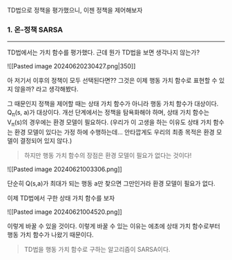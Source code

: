 TD법으로 정책을 평가했으니, 이젠 정책을 제어해보자

### 1. 온-정책 SARSA
---
TD법에서는 가치 함수를 평가했다. 근데 뭔가 TD법을 보면 생각나지 않는가?  

![[Pasted image 20240620230427.png|350]]

아 저기서 이후의 정책이 모두 선택된다면?? 그것은 이제 행동 가치 함수로 표현할 수 있지 않을까? 라고 생각해봤다.

그 때문인지 정책을 제어할 때는 상태 가치 함수가 아니라 행동 가치 함수가 대상이다. Q<sub>π</sub>(s, a)가 대상이다. 개선 단계에서는 정책을 탐욕화해야 하며, 상태 가치 함수는 V<sub>π</sub>(s)의 경우에는 환경 모델이 필요하다. (우리가 이 고생을 하는 이유도 상태 가치 함수는 환경 모델이 있다는 가정 하에 수행하는데... 안타깝게도 우리의 최종 목적은 환경 모델이 결정되어 있지 않다.)

>하지만 행동 가치 함수의 장점은 환경 모델이 필요가 없다는 것이다! 

![[Pasted image 20240621003306.png]]

단순히 Q(s,a)가 최대가 되는 행동 a만 찾으면 그만인거라 환경 모델이 필요가 없다.  

이제 TD법에서 구한 상태 가치 함수를 보자

![[Pasted image 20240621004520.png]]

이렇게 바꿀 수 있을 것이다. 이렇게 바꿀 수 있는 이유는 에초에 상태 가치 함수로부터 행동 가치 함수가 나왔기 때문이다. 

>TD법을 행동 가치 함수로 구하는 알고리즘이 SARSA이다.